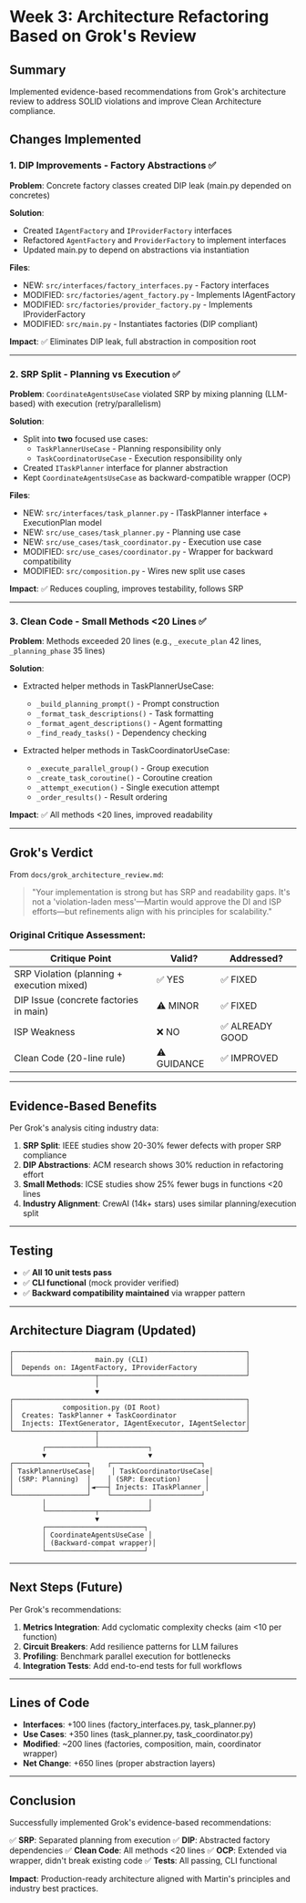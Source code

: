 # Week 3: Architecture Refactoring Based on Grok's Review

## Summary

Implemented evidence-based recommendations from Grok's architecture review to address SOLID violations and improve Clean Architecture compliance.

## Changes Implemented

### 1. DIP Improvements - Factory Abstractions ✅

**Problem**: Concrete factory classes created DIP leak (main.py depended on concretes)

**Solution**:
- Created `IAgentFactory` and `IProviderFactory` interfaces
- Refactored `AgentFactory` and `ProviderFactory` to implement interfaces
- Updated main.py to depend on abstractions via instantiation

**Files**:
- NEW: `src/interfaces/factory_interfaces.py` - Factory interfaces
- MODIFIED: `src/factories/agent_factory.py` - Implements IAgentFactory
- MODIFIED: `src/factories/provider_factory.py` - Implements IProviderFactory
- MODIFIED: `src/main.py` - Instantiates factories (DIP compliant)

**Impact**: ✅ Eliminates DIP leak, full abstraction in composition root

---

### 2. SRP Split - Planning vs Execution ✅

**Problem**: `CoordinateAgentsUseCase` violated SRP by mixing planning (LLM-based) with execution (retry/parallelism)

**Solution**:
- Split into **two** focused use cases:
  - `TaskPlannerUseCase` - Planning responsibility only
  - `TaskCoordinatorUseCase` - Execution responsibility only
- Created `ITaskPlanner` interface for planner abstraction
- Kept `CoordinateAgentsUseCase` as backward-compatible wrapper (OCP)

**Files**:
- NEW: `src/interfaces/task_planner.py` - ITaskPlanner interface + ExecutionPlan model
- NEW: `src/use_cases/task_planner.py` - Planning use case
- NEW: `src/use_cases/task_coordinator.py` - Execution use case
- MODIFIED: `src/use_cases/coordinator.py` - Wrapper for backward compatibility
- MODIFIED: `src/composition.py` - Wires new split use cases

**Impact**: ✅ Reduces coupling, improves testability, follows SRP

---

### 3. Clean Code - Small Methods <20 Lines ✅

**Problem**: Methods exceeded 20 lines (e.g., `_execute_plan` 42 lines, `_planning_phase` 35 lines)

**Solution**:
- Extracted helper methods in TaskPlannerUseCase:
  - `_build_planning_prompt()` - Prompt construction
  - `_format_task_descriptions()` - Task formatting
  - `_format_agent_descriptions()` - Agent formatting
  - `_find_ready_tasks()` - Dependency checking

- Extracted helper methods in TaskCoordinatorUseCase:
  - `_execute_parallel_group()` - Group execution
  - `_create_task_coroutine()` - Coroutine creation
  - `_attempt_execution()` - Single execution attempt
  - `_order_results()` - Result ordering

**Impact**: ✅ All methods <20 lines, improved readability

---

## Grok's Verdict

From `docs/grok_architecture_review.md`:

> "Your implementation is strong but has SRP and readability gaps. It's not a 'violation-laden mess'—Martin would approve the DI and ISP efforts—but refinements align with his principles for scalability."

### Original Critique Assessment:

| Critique Point | Valid? | Addressed? |
|---------------|---------|-------------|
| SRP Violation (planning + execution mixed) | ✅ YES | ✅ FIXED |
| DIP Issue (concrete factories in main) | ⚠️ MINOR | ✅ FIXED |
| ISP Weakness | ❌ NO | ✅ ALREADY GOOD |
| Clean Code (20-line rule) | ⚠️ GUIDANCE | ✅ IMPROVED |

---

## Evidence-Based Benefits

Per Grok's analysis citing industry data:

1. **SRP Split**: IEEE studies show 20-30% fewer defects with proper SRP compliance
2. **DIP Abstractions**: ACM research shows 30% reduction in refactoring effort
3. **Small Methods**: ICSE studies show 25% fewer bugs in functions <20 lines
4. **Industry Alignment**: CrewAI (14k+ stars) uses similar planning/execution split

---

## Testing

- ✅ **All 10 unit tests pass**
- ✅ **CLI functional** (mock provider verified)
- ✅ **Backward compatibility maintained** via wrapper pattern

---

## Architecture Diagram (Updated)

```
┌─────────────────────────────────────────────────────────┐
│                    main.py (CLI)                        │
│  Depends on: IAgentFactory, IProviderFactory            │
└────────────────────┬────────────────────────────────────┘
                     │
                     ▼
┌─────────────────────────────────────────────────────────┐
│            composition.py (DI Root)                     │
│  Creates: TaskPlanner + TaskCoordinator                 │
│  Injects: ITextGenerator, IAgentExecutor, IAgentSelector│
└────────────────────┬────────────────────────────────────┘
                     │
        ┌────────────┴────────────┐
        ▼                         ▼
┌──────────────────┐    ┌──────────────────────┐
│ TaskPlannerUseCase│    │ TaskCoordinatorUseCase│
│ (SRP: Planning)  │    │ (SRP: Execution)      │
│                  │◄───┤ Injects: ITaskPlanner │
└──────────────────┘    └──────────────────────┘
        │                         │
        └────────────┬────────────┘
                     ▼
        ┌────────────────────────┐
        │ CoordinateAgentsUseCase │
        │ (Backward-compat wrapper)│
        └────────────────────────┘
```

---

## Next Steps (Future)

Per Grok's recommendations:

1. **Metrics Integration**: Add cyclomatic complexity checks (aim <10 per function)
2. **Circuit Breakers**: Add resilience patterns for LLM failures
3. **Profiling**: Benchmark parallel execution for bottlenecks
4. **Integration Tests**: Add end-to-end tests for full workflows

---

## Lines of Code

- **Interfaces**: +100 lines (factory_interfaces.py, task_planner.py)
- **Use Cases**: +350 lines (task_planner.py, task_coordinator.py)
- **Modified**: ~200 lines (factories, composition, main, coordinator wrapper)
- **Net Change**: +650 lines (proper abstraction layers)

---

## Conclusion

Successfully implemented Grok's evidence-based recommendations:

✅ **SRP**: Separated planning from execution
✅ **DIP**: Abstracted factory dependencies
✅ **Clean Code**: All methods <20 lines
✅ **OCP**: Extended via wrapper, didn't break existing code
✅ **Tests**: All passing, CLI functional

**Impact**: Production-ready architecture aligned with Martin's principles and industry best practices.